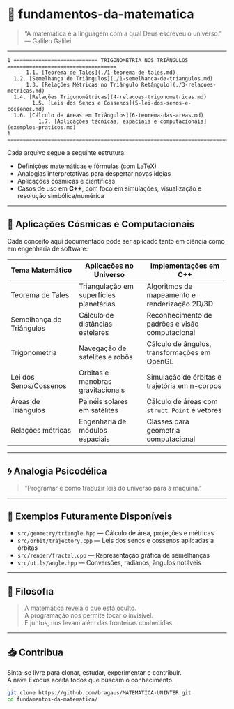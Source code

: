 # 🧠 fundamentos-da-matematica

> “A matemática é a linguagem com a qual Deus escreveu o universo.” — Galileu Galilei

---

```text
1 =========================== TRIGONOMETRIA NOS TRIÂNGULOS ===================================
      1.1. [Teorema de Tales](./1-teorema-de-tales.md)
  1.2. [Semelhança de Triângulos](./1-semelhanca-de-triangulos.md)
      1.3. [Relações Métricas no Triângulo Retângulo](./3-relacoes-metricas.md)  
  1.4. [Relações Trigonométricas](4-relacoes-trigonometricas.md)
        1.5. [Leis dos Senos e Cossenos](5-lei-dos-senos-e-cossenos.md)
  1.6. [Cálculo de Áreas em Triângulos](6-teorema-das-areas.md)
          1.7. [Aplicações técnicas, espaciais e computacionais](exemplos-praticos.md)
1 ===============================================================================================

```
Cada arquivo segue a seguinte estrutura:

- Definições matemáticas e fórmulas (com LaTeX)
- Analogias interpretativas para despertar novas ideias
- Aplicações cósmicas e científicas
- Casos de uso em **C++**, com foco em simulações, visualização e resolução simbólica/numérica

---

## 🧬 Aplicações Cósmicas e Computacionais

Cada conceito aqui documentado pode ser aplicado tanto em ciência como em engenharia de software:

| Tema Matemático        | Aplicações no Universo                  | Implementações em C++                           |
|------------------------|------------------------------------------|-------------------------------------------------|
| Teorema de Tales       | Triangulação em superfícies planetárias | Algoritmos de mapeamento e renderização 2D/3D   |
| Semelhança de Triângulos | Cálculo de distâncias estelares        | Reconhecimento de padrões e visão computacional |
| Trigonometria          | Navegação de satélites e robôs          | Cálculo de ângulos, transformações em OpenGL    |
| Lei dos Senos/Cossenos| Orbitas e manobras gravitacionais       | Simulação de órbitas e trajetória em n-corpos   |
| Áreas de Triângulos    | Painéis solares em satélites            | Cálculo de áreas com `struct Point` e vetores   |
| Relações métricas      | Engenharia de módulos espaciais         | Classes para geometria computacional            |

---

## 🌀 Analogia Psicodélica

> "Programar é como traduzir leis do universo para a máquina."

---

## 📂 Exemplos Futuramente Disponíveis

- `src/geometry/triangle.hpp` — Cálculo de área, projeções e métricas
- `src/orbit/trajectory.cpp` — Leis dos senos e cossenos aplicadas a órbitas
- `src/render/fractal.cpp` — Representação gráfica de semelhanças
- `src/utils/angle.hpp` — Conversões, radianos, ângulos notáveis

---

## 🧠 Filosofia

> A matemática revela o que está oculto.  
> A programação nos permite tocar o invisível.  
> E juntos, nos levam além das fronteiras conhecidas.

---

## 📥 Contribua

Sinta-se livre para clonar, estudar, experimentar e contribuir.  
A nave Exodus aceita todos que buscam o conhecimento.

```bash
git clone https://github.com/bragaus/MATEMATICA-UNINTER.git
cd fundamentos-da-matematica/
